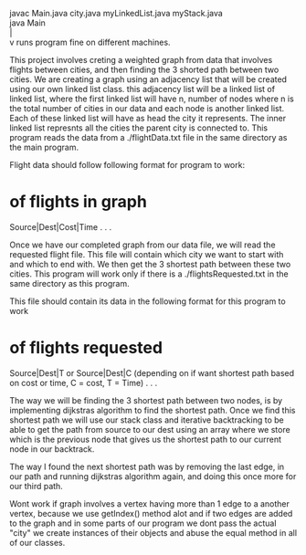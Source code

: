 javac Main.java city.java myLinkedList.java myStack.java <br />
java Main <br />
    |   <br />
    v
runs program fine on different machines. <br />

This project involves creting a weighted graph from data that involves flights between cities, and then finding the 3 shorted path between two cities. We are creating a graph using an adjacency list that will be created using our own linked list class. this adjacency list will be a linked list of linked list, where the first linked list will have n, number of nodes where n is the total number of cities in our data and each node is another linked list. Each of these linked list will have as head the city it represents. The inner linked list represnts all the cities the parent city is connected to. This program reads the data from a ./flightData.txt file in the same directory as the main program.

Flight data should follow following format for program to work:

# of flights in graph
Source|Dest|Cost|Time
.
.
.

Once we have our completed graph from our data file, we will read the requested flight file. This file will contain which city we want to start with and which to end with. We then get the 3 shortest path between these two cities. This program will work only if there is a ./flightsRequested.txt in the same directory as this program.

 This file should contain its data in the following format for this program to work

# of flights requested
Source|Dest|T or Source|Dest|C (depending on if want shortest path based on cost or time, C = cost, T = Time)
.
.
.

The way we will be finding the 3 shortest path between two nodes, is by implementing dijkstras algorithm to find the shortest path. Once we find this shortest path we will use our stack class and iterative backtracking to be able to get the path from source to our dest using an array where we store which is the previous node that gives us the shortest path to our current node in our backtrack.

The way I found the next shortest path was by removing the last edge, in our path and running dijkstras algorithm again, and doing this once more for our third path.

Wont work if graph involves a vertex having more than 1 edge to a another vertex, because we use getIndex() method alot and if two edges are added to the graph and in some parts of our program we dont pass the actual "city" we create instances of their objects and abuse the equal method in all of our classes.

